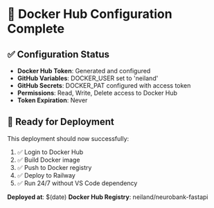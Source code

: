 # 🐳 Docker Hub Configuration Complete

## ✅ Configuration Status

- **Docker Hub Token**: Generated and configured
- **GitHub Variables**: DOCKER_USER set to 'neiland'  
- **GitHub Secrets**: DOCKER_PAT configured with access token
- **Permissions**: Read, Write, Delete access to Docker Hub
- **Token Expiration**: Never

## 🚀 Ready for Deployment

This deployment should now successfully:
1. ✅ Login to Docker Hub
2. ✅ Build Docker image
3. ✅ Push to Docker registry
4. ✅ Deploy to Railway
5. ✅ Run 24/7 without VS Code dependency

**Deployed at**: $(date)
**Docker Hub Registry**: neiland/neurobank-fastapi
